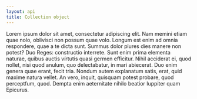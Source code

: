 ```yaml
---
layout: api
title: Collection object
---
```


Lorem ipsum dolor sit amet, consectetur adipiscing elit. Nam memini etiam quae nolo, oblivisci non possum quae volo. Longum est enim ad omnia respondere, quae a te dicta sunt. Summus dolor plures dies manere non potest? Duo Reges: constructio interrete. Sunt enim prima elementa naturae, quibus auctis vírtutis quasi germen efficitur. Nihil acciderat ei, quod nollet, nisi quod anulum, quo delectabatur, in mari abiecerat. Duo enim genera quae erant, fecit tria. Nondum autem explanatum satis, erat, quid maxime natura vellet. An vero, inquit, quisquam potest probare, quod perceptfum, quod. Dempta enim aeternitate nihilo beatior Iuppiter quam Epicurus.